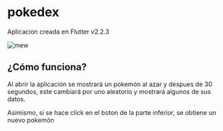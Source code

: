 # pokedex

Aplicacion creada en Flutter v2.2.3


![mew](https://user-images.githubusercontent.com/67031721/141012239-dae32049-9f7c-4e6f-b369-cd35b6af1480.jpg)


## ¿Cómo funciona?

Al abrir la aplicación se mostrará un pokemón al azar y despues de 30 segundos, este cambiará por uno aleatorio y mostrará algunos de sus datos.

Asimismo, si se hace click en el boton de la parte inferior, se obtiene un nuevo pokemón

